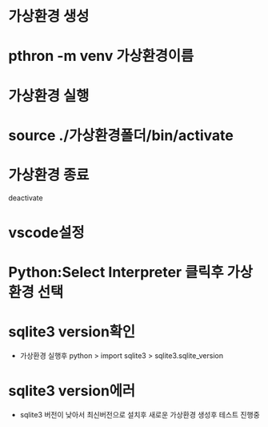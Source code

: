 # 가상환경 생성 
# pthron -m venv 가상환경이름

# 가상환경 실행
# source ./가상환경폴더/bin/activate

# 가상환경 종료
deactivate

# vscode설정
# Python:Select Interpreter 클릭후 가상환경 선택

# sqlite3 version확인
- 가상환경 실행후 python > import sqlite3 > sqlite3.sqlite_version

# sqlite3 version에러
- sqlite3 버전이 낮아서 최신버전으로 설치후 새로운 가상환경 생성후 테스트 진행중
